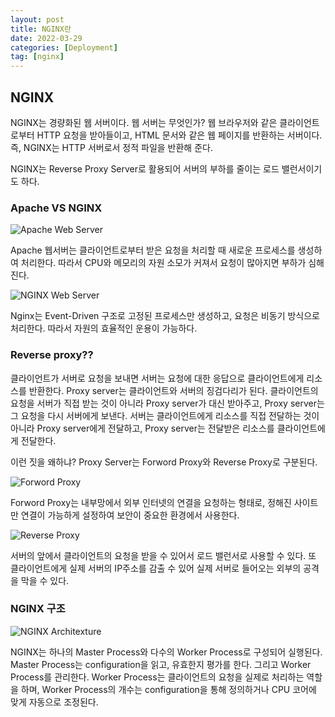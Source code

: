 ```yaml
---
layout: post
title: NGINX란
date: 2022-03-29
categories: [Deployment]
tag: [nginx]
---
```


## NGINX

NGINX는 경량화된 웹 서버이다. 웹 서버는 무엇인가? 웹 브라우저와 같은 클라이언트로부터 HTTP 요청을 받아들이고, HTML 문서와 같은 웹 페이지를 반환하는 서버이다. 즉, NGINX는 HTTP 서버로서 정적 파일을 반환해 준다.

NGINX는 Reverse Proxy Server로 활용되어 서버의 부하를 줄이는 로드 밸런서이기도 하다.

### Apache VS NGINX

![Apache Web Server](../../assets/img/Apache%20%EC%9B%B9%EC%84%9C%EB%B2%84%20%EA%B5%AC%EC%A1%B0.PNG)

Apache 웹서버는 클라이언트로부터 받은 요청을 처리할 때 새로운 프로세스를 생성하여 처리한다. 따라서 CPU와 메모리의 자원 소모가 커져서 요청이 많아지면 부하가 심해진다.

![NGINX Web Server](../../assets/img/NGINX%20%EC%84%9C%EB%B2%84%20%EA%B5%AC%EC%A1%B0.PNG)

Nginx는 Event-Driven 구조로 고정된 프로세스만 생성하고, 요청은 비동기 방식으로 처리한다. 따라서 자원의 효율적인 운용이 가능하다.

### Reverse proxy??

클라이언트가 서버로 요청을 보내면 서버는 요청에 대한 응답으로 클라이언트에게 리소스를 반환한다. Proxy server는 클라이언트와 서버의 징검다리가 된다. 클라이언트의 요청을 서버가 직접 받는 것이 아니라 Proxy server가 대신 받아주고, Proxy server는 그 요청을 다시 서버에게 보낸다. 서버는 클라이언트에게 리소스를 직접 전달하는 것이 아니라 Proxy server에게 전달하고, Proxy server는 전달받은 리소스를 클라이언트에게 전달한다. 

이런 짓을 왜하냐? Proxy Server는 Forword Proxy와 Reverse Proxy로 구분된다.

![Forword Proxy](../../assets/img/forword%20proxy.PNG)

Forword Proxy는 내부망에서 외부 인터넷의 연결을 요청하는 형태로, 정해진 사이트만 연결이 가능하게 설정하여 보안이 중요한 환경에서 사용한다.

![Reverse Proxy](../../assets/img/reverse%20proxy.PNG)

서버의 앞에서 클라이언트의 요청을 받을 수 있어서 로드 밸런서로 사용할 수 있다. 또 클라이언트에게 실제 서버의 IP주소를 감출 수 있어 실제 서버로 들어오는 외부의 공격을 막을 수 있다.

### NGINX 구조

![NGINX Architexture](../../assets/img/NGINX%EA%B5%AC%EC%A1%B0.PNG)

NGINX는 하나의 Master Process와 다수의 Worker Process로 구성되어 실행된다. Master Process는 configuration을 읽고, 유효한지 평가를 한다. 그리고 Worker Process를 관리한다. Worker Process는 클라이언트의 요청을 실제로 처리하는 역할을 하며, Worker Process의 개수는 configuration을 통해 정의하거나 CPU 코어에 맞게 자동으로 조정된다.